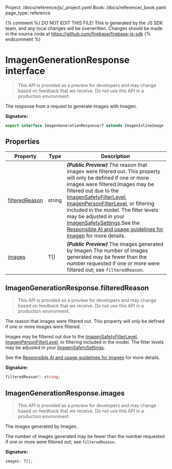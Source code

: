 Project: /docs/reference/js/_project.yaml
Book: /docs/reference/_book.yaml
page_type: reference

{% comment %}
DO NOT EDIT THIS FILE!
This is generated by the JS SDK team, and any local changes will be
overwritten. Changes should be made in the source code at
https://github.com/firebase/firebase-js-sdk
{% endcomment %}

# ImagenGenerationResponse interface
> This API is provided as a preview for developers and may change based on feedback that we receive. Do not use this API in a production environment.
> 

The response from a request to generate images with Imagen.

<b>Signature:</b>

```typescript
export interface ImagenGenerationResponse<T extends ImagenInlineImage | ImagenGCSImage> 
```

## Properties

|  Property | Type | Description |
|  --- | --- | --- |
|  [filteredReason](./vertexai.imagengenerationresponse.md#imagengenerationresponsefilteredreason) | string | <b><i>(Public Preview)</i></b> The reason that images were filtered out. This property will only be defined if one or more images were filtered.<!-- -->Images may be filtered out due to the [ImagenSafetyFilterLevel](./vertexai.md#imagensafetyfilterlevel)<!-- -->, [ImagenPersonFilterLevel](./vertexai.md#imagenpersonfilterlevel)<!-- -->, or filtering included in the model. The filter levels may be adjusted in your [ImagenSafetySettings](./vertexai.imagensafetysettings.md#imagensafetysettings_interface)<!-- -->.<!-- -->See the [Responsible AI and usage guidelines for Imagen](https://cloud.google.com/vertex-ai/generative-ai/docs/image/responsible-ai-imagen) for more details. |
|  [images](./vertexai.imagengenerationresponse.md#imagengenerationresponseimages) | T\[\] | <b><i>(Public Preview)</i></b> The images generated by Imagen.<!-- -->The number of images generated may be fewer than the number requested if one or more were filtered out; see <code>filteredReason</code>. |

## ImagenGenerationResponse.filteredReason

> This API is provided as a preview for developers and may change based on feedback that we receive. Do not use this API in a production environment.
> 

The reason that images were filtered out. This property will only be defined if one or more images were filtered.

Images may be filtered out due to the [ImagenSafetyFilterLevel](./vertexai.md#imagensafetyfilterlevel)<!-- -->, [ImagenPersonFilterLevel](./vertexai.md#imagenpersonfilterlevel)<!-- -->, or filtering included in the model. The filter levels may be adjusted in your [ImagenSafetySettings](./vertexai.imagensafetysettings.md#imagensafetysettings_interface)<!-- -->.

See the [Responsible AI and usage guidelines for Imagen](https://cloud.google.com/vertex-ai/generative-ai/docs/image/responsible-ai-imagen) for more details.

<b>Signature:</b>

```typescript
filteredReason?: string;
```

## ImagenGenerationResponse.images

> This API is provided as a preview for developers and may change based on feedback that we receive. Do not use this API in a production environment.
> 

The images generated by Imagen.

The number of images generated may be fewer than the number requested if one or more were filtered out; see `filteredReason`<!-- -->.

<b>Signature:</b>

```typescript
images: T[];
```
